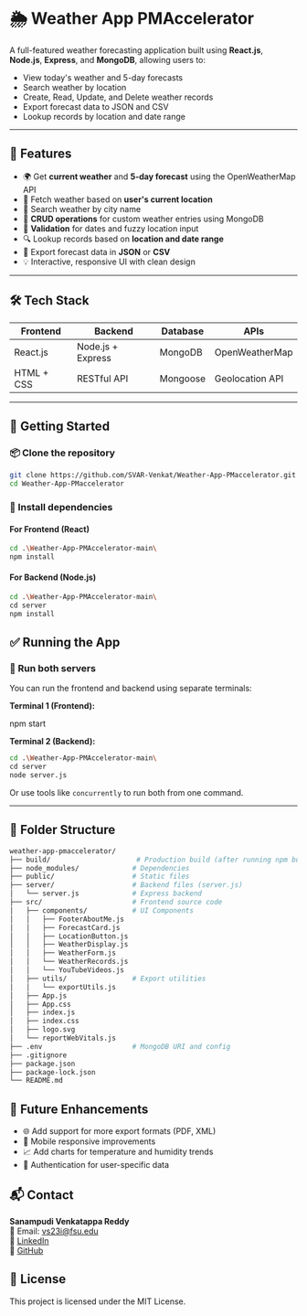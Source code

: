# 🌦️ Weather App PMAccelerator

A full-featured weather forecasting application built using **React.js**, **Node.js**, **Express**, and **MongoDB**, allowing users to:

- View today's weather and 5-day forecasts
- Search weather by location
- Create, Read, Update, and Delete weather records
- Export forecast data to JSON and CSV
- Lookup records by location and date range

---

## 📸 Features

- 🌍 Get **current weather** and **5-day forecast** using the OpenWeatherMap API
- 📍 Fetch weather based on **user's current location**
- 🔎 Search weather by city name
- 📝 **CRUD operations** for custom weather entries using MongoDB
- 🧠 **Validation** for dates and fuzzy location input
- 🔍 Lookup records based on **location and date range**
- 💾 Export forecast data in **JSON** or **CSV**
- 💡 Interactive, responsive UI with clean design

---

## 🛠️ Tech Stack

| Frontend         | Backend         | Database    | APIs                  |
|------------------|------------------|-------------|------------------------|
| React.js         | Node.js + Express| MongoDB     | OpenWeatherMap         |
| HTML + CSS       | RESTful API      | Mongoose    | Geolocation API        |

---

## 🚀 Getting Started

### 📦 Clone the repository

```bash
git clone https://github.com/SVAR-Venkat/Weather-App-PMaccelerator.git
cd Weather-App-PMaccelerator
```

### 🔧 Install dependencies

#### For Frontend (React)
```bash
cd .\Weather-App-PMAccelerator-main\
npm install
```

#### For Backend (Node.js)
```bash
cd .\Weather-App-PMAccelerator-main\
cd server
npm install
```


## ✅ Running the App

### 🔄 Run both servers

You can run the frontend and backend using separate terminals:

**Terminal 1 (Frontend):**

npm start

**Terminal 2 (Backend):**
```bash
cd .\Weather-App-PMAccelerator-main\
cd server
node server.js
```

Or use tools like `concurrently` to run both from one command.

---

## 📁 Folder Structure
```bash
weather-app-pmaccelerator/
├── build/                     # Production build (after running npm build)
├── node_modules/             # Dependencies
├── public/                   # Static files
├── server/                   # Backend files (server.js)
│   └── server.js             # Express backend
├── src/                      # Frontend source code
│   ├── components/           # UI Components
│   │   ├── FooterAboutMe.js
│   │   ├── ForecastCard.js
│   │   ├── LocationButton.js
│   │   ├── WeatherDisplay.js
│   │   ├── WeatherForm.js
│   │   └── WeatherRecords.js
│   │   └── YouTubeVideos.js
│   ├── utils/                # Export utilities
│   │   └── exportUtils.js
│   ├── App.js
│   ├── App.css
│   ├── index.js
│   ├── index.css
│   ├── logo.svg
│   └── reportWebVitals.js
├── .env                      # MongoDB URI and config
├── .gitignore
├── package.json
├── package-lock.json
└── README.md
```

## 🧪 Future Enhancements

- 🌐 Add support for more export formats (PDF, XML)
- 📱 Mobile responsive improvements
- 📈 Add charts for temperature and humidity trends
- 🔐 Authentication for user-specific data


## 📬 Contact

**Sanampudi Venkatappa Reddy**  
📧 Email: vs23i@fsu.edu  
🔗 [LinkedIn](https://www.linkedin.com/in/sanampudi-venkatappa/)  
🐙 [GitHub](https://github.com/SVAR-Venkat)


## 📄 License

This project is licensed under the MIT License.
